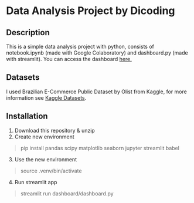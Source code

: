 # Data Analysis Project by Dicoding
## Description
This is a simple data analysis project with python, consists of notebook.ipynb (made with Google Colaboratory) and dashboard.py (made with streamlit). You can access the dashboard [here.](https://dashboardpy-dicoding.streamlit.app/)
## Datasets
I used Brazilian E-Commerce Public Dataset by Olist from Kaggle, for more information see [Kaggle Datasets](https://www.kaggle.com/datasets/olistbr/brazilian-ecommerce/data?select=olist_order_reviews_dataset.csv).
## Installation
1. Download this repository & unzip
2. Create new environment
> pip install pandas scipy matplotlib seaborn jupyter streamlit babel
3. Use the new environment
> source .venv/bin/activate
4. Run streamlit app
> streamlit run dashboard/dashboard.py
